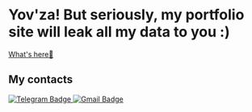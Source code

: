 # Yov'za! But seriously, my portfolio site will leak all my data to you :)
[What's here🤔](https://nikkeyl.github.io/nikkeyl)

## My contacts
<a href="https://t.me/nikkeyl" target="_blank">
  <img src="https://img.shields.io/badge/Telegram-blue?style=for-the-badge&logo=Telegram&logoColor=white" alt="Telegram Badge"/>
</a>
<a href="mailto:nikkeyl.dev@gmail.com">
  <img src="https://img.shields.io/badge/Gmail-red?style=for-the-badge&logo=Gmail&logoColor=white" alt="Gmail Badge"/>
</a>
